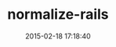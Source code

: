 ---
layout: post
title:  "normalize-rails"
repo:   "markmcconachie/normalize-rails"
date:   2015-02-18 17:18:40
gemurl: https://github.com/markmcconachie/normalize-rails
---